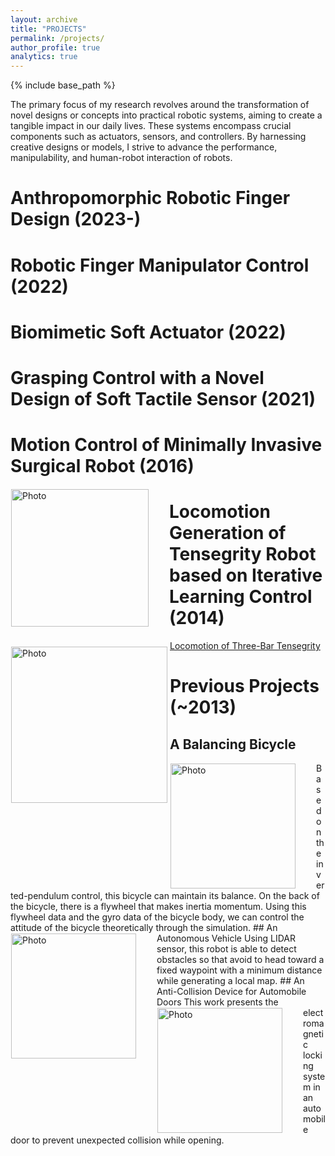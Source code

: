 ```yaml
---
layout: archive
title: "PROJECTS"
permalink: /projects/
author_profile: true
analytics: true
---
```


{% include base_path %}

The primary focus of my research revolves around the transformation of novel designs or concepts into practical robotic systems, aiming to create a tangible impact in our daily lives. These systems encompass crucial components such as actuators, sensors, and controllers. By harnessing creative designs or models, I strive to advance the performance, manipulability, and human-robot interaction of robots.



# Anthropomorphic Robotic Finger Design (2023-)



# Robotic Finger Manipulator Control (2022)



# Biomimetic Soft Actuator (2022)



# Grasping Control with a Novel Design of Soft Tactile Sensor (2021)



# Motion Control of Minimally Invasive Surgical Robot (2016)
<img align="left" src="https://hansy628.github.io/mshan_project/files/misrobot2.JPG" alt="Photo" style="width: 220px; border-radius: 1px; padding: 1px 30px 1px 1px"/>



# Locomotion Generation of Tensegrity Robot based on Iterative Learning Control (2014)
[Locomotion of Three-Bar Tensegrity](https://www.youtube.com/watch?v=3nluj3a4f2s)
<img align="left" src="https://hansy628.github.io/mshan_project/files/tensegrity.jpg" alt="Photo" style="width: 250px; border-radius: 1px; padding: 10px 1px 1px 1px"/>



# Previous Projects (~2013)

## A Balancing Bicycle
<img align="left" src="https://hansy628.github.io/mshan_project/files/balancingbicycle.jpg" alt="Photo" style="width: 200px; height: 200px; border-radius: 1px; padding: 1px 30px 1px 1px"/>
Based on the inverted-pendulum control, this bicycle can maintain its balance. 
On the back of the bicycle, there is a flywheel that makes inertia momentum. 
Using this flywheel data and the gyro data of the bicycle body, we can control the attitude of the bicycle theoretically through the simulation.
## An Autonomous Vehicle
<img align="left" src="https://hansy628.github.io/mshan_project/files/autonomousvehicle.jpg" alt="Photo" style="width: 200px; height: 200px; border-radius: 1px; padding: 1px 30px 1px 1px"/>
Using LIDAR sensor, this robot is able to detect obstacles so that avoid to head toward a fixed waypoint with a minimum distance while generating a local map.
## An Anti-Collision Device for Automobile Doors
<img align="left" src="https://hansy628.github.io/mshan_project/files/anticollisiondoor.jpg" alt="Photo" style="width: 200px; height: 200px; border-radius: 1px; padding: 1px 30px 1px 1px"/>
This work presents the electromagnetic locking system in an automobile door to prevent unexpected collision while opening.


